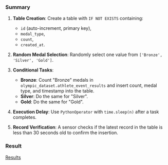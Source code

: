 ### Summary

1. **Table Creation**: Create a table with `IF NOT EXISTS` containing:
   - `id` (auto-increment, primary key),
   - `medal_type`,
   - `count`,
   - `created_at`.

2. **Random Medal Selection**: Randomly select one value from `['Bronze', 'Silver', 'Gold']`.

3. **Conditional Tasks**:
   - **Bronze**: Count "Bronze" medals in `olympic_dataset.athlete_event_results` and insert count, medal type, and timestamp into the table.
   - **Silver**: Do the same for "Silver".
   - **Gold**: Do the same for "Gold".

4. **Execution Delay**: Use `PythonOperator` with `time.sleep(n)` after a task completes.

5. **Record Verification**: A sensor checks if the latest record in the table is less than 30 seconds old to confirm the insertion.

### Result
[Results](!/img/)

